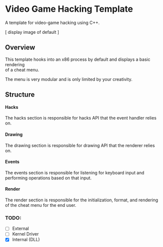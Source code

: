 # Video Game Hacking Template
A template for video-game hacking using C++.

[ display image of default ]

## Overview
This template hooks into an x86 process by default and displays a basic rendering  
of a cheat menu.

The menu is very modular and is only limited by your creativity.

## Structure
#### Hacks
The hacks section is responsible for hacks API that the event handler relies on.
#### Drawing
The drawing section is responsible for drawing API that the renderer relies on.
#### Events
The events section is responsible for listening for keyboard input and  
performing operations based on that input.
#### Render
The render section is responsible for the initialization, format, and rendering  
of the cheat menu for the end user.

### TODO:
- [ ] External
- [ ] Kernel Driver
- [x] Internal (DLL)

